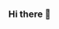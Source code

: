 ### Hi there 👋

<!--
**Will-Woodman/Will-Woodman** is a ✨ _special_ ✨ repository because its `README.md` (this file) appears on your GitHub profile.

Here are some ideas to get you started:

- 🔭 I’m currently working on ...
- 🌱 I’m currently learning ...
- 👯 I’m looking to collaborate on ...
- 🤔 I’m looking for help with ...
- 💬 Ask me about ...
- 📫 How to reach me: ...
- 😄 Pronouns: ...
- ⚡ Fun fact: ...
I'm Will, a PhD student at Newcastle University. I will be working on BHV tree space, aiming to fit normal distributions to data. BHV tree space was defined in the following paper by Billera, Holmes and Vogtmann...
Normal distributions can be created? on BHV tree space by simulating Brownian Motion, e.g....
I will be...

-->
